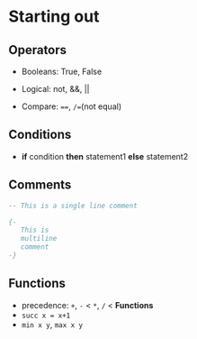Starting out
============
Operators
---------
- Booleans: True, False

- Logical: not, &&, ||
- Compare: `==`, `/=`(not equal)

Conditions
----------
- __if__ condition __then__ statement1 __else__ statement2

Comments
--------
```haskell
-- This is a single line comment

{- 
   This is 
   multiline
   comment
-}
```

Functions
---------
- precedence: `+`, `-` < `*`, `/` < __Functions__
- `succ x = x+1`
- `min x y`, `max x y`
